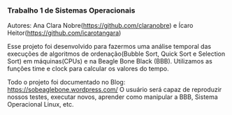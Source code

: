 ### Trabalho 1 de Sistemas Operacionais
Autores: Ana Clara Nobre(https://github.com/claranobre) e Ícaro Heitor(https://github.com/icarotangara)

Esse projeto foi desenvolvido para fazermos uma análise temporal das execuções de algoritmos de ordenação(Bubble Sort, Quick Sort e Selection Sort) em máquinas(CPUs) e na Beagle Bone Black (BBB). Utilizamos as funções time e clock para calcular os valores do tempo.

Todo o projeto foi documentado no Blog: https://sobeaglebone.wordpress.com/
O usuário será capaz de reproduzir nossos testes, executar novos, aprender como manipular a BBB, Sistema Operacional Linux, etc.